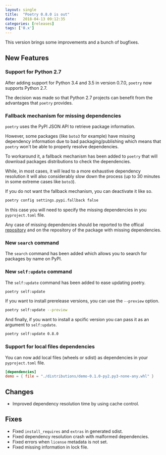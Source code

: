 ```yaml
---
layout: single
title:  "Poetry 0.8.0 is out"
date:   2018-04-13 09:12:35
categories: [releases]
tags: ['0.x']
---
```


This version brings some improvements and a bunch of bugfixes.

## New Features

### Support for Python 2.7

After adding support for Python 3.4 and 3.5 in version 0.7.0, `poetry`
now supports Python 2.7.

The decision was made so that Python 2.7 projects can benefit from
the advantages that `poetry` provides.

### Fallback mechanism for missing dependencies

`poetry` uses the PyPI JSON API to retrieve package information.

However, some packages (like `boto3` for example) have missing dependency
information due to bad packaging/publishing which means that `poetry` won't
be able to properly resolve dependencies.

To workaround it, a fallback mechanism has been added to `poetry`
that will download packages distributions to check the dependencies.

While, in most cases, it will lead to a more exhaustive dependency resolution
it will also considerably slow down the process (up to 30 minutes in some extreme cases
like `boto3`).

If you do not want the fallback mechanism, you can deactivate it like so.

```bash
poetry config settings.pypi.fallback false
```

In this case you will need to specify the missing dependencies in you `pyproject.toml`
file.

Any case of missing dependencies should be reported to
the offical [repository](https://github.com/python-poetry/poetry/issues)
and on the repository of the package with missing dependencies.


### New `search` command

The `search` command has been added which allows you to search for packages
by name on PyPI.


### New `self:update` command

The `self:update` command has been added to ease updating poetry.

```bash
poetry self:update
```

If you want to install prerelease versions, you can use the `--preview` option.

```bash
poetry self:update --preview
```

And finally, if you want to install a spcific version you can pass it as an argument
to `self:update`.

```bash
poetry self:update 0.8.0
```

### Support for local files dependencies

You can now add local files (wheels or sdist) as dependencies in your
`pyproject.toml` file.

```toml
[dependencies]
demo = { file = "./distributions/demo-0.1.0-py2.py3-none-any.whl" }
```


## Changes

- Improved dependency resolution time by using cache control.


## Fixes

- Fixed `install_requires` and `extras` in generated sdist.
- Fixed dependency resolution crash with malformed dependencies.
- Fixed errors when `license` metadata is not set.
- Fixed missing information in lock file.
